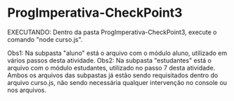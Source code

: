 # ProgImperativa-CheckPoint3

EXECUTANDO:
Dentro da pasta ProgImperativa-CheckPoint3, execute o comando "node curso.js".

Obs1: Na subpasta "aluno" está o arquivo com o módulo aluno, utilizado em vários passos desta atividade.
Obs2: Na subpasta "estudantes" está o arquivo com o módulo estudantes, utilizado no passo 7 desta atividade.
Ambos os arquivos das subpastas já estão sendo requisitados dentro do arquivo curso.js, não sendo necessária qualquer intervenção no console ou nos arquivos.